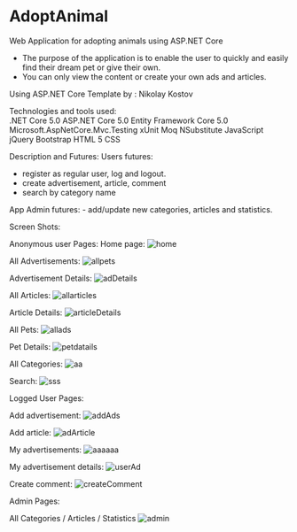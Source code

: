 # AdoptAnimal
Web Application for adopting animals using ASP.NET Core

 - The purpose of the application is to enable the user to quickly and easily find their dream pet or give their own.
 - You can only view the content or create your own ads and articles.

Using ASP.NET Core Template by : Nikolay Kostov

Technologies and tools used:
</br> .NET Core 5.0
ASP.NET Core 5.0
Entity Framework Core 5.0
Microsoft.AspNetCore.Mvc.Testing
xUnit
Moq
NSubstitute
JavaScript
jQuery
Bootstrap
HTML 5
CSS

Description and Futures:
Users futures:
- register as regular user, log and logout.
- create advertisement, article, comment
- search by category name
 
App Admin futures:
	- add/update new categories, articles and statistics.
 
Screen Shots:

Anonymous user Pages:
Home page:
![home](https://user-images.githubusercontent.com/87023949/164947124-3aed4fe4-b597-4db6-9d1f-08eee0163106.jpg)

All Advertisements:
![allpets](https://user-images.githubusercontent.com/87023949/164947158-2dc0ebcf-d6fa-493a-a4be-c030e0f2ad8f.jpg)

Advertisement Details:
![adDetails](https://user-images.githubusercontent.com/87023949/164947522-d63db436-f35a-4f3a-97ca-a650e2706341.jpg)

All Articles:
![allarticles](https://user-images.githubusercontent.com/87023949/164947201-2cd75375-f315-47ae-b3f5-8861665db2c3.jpg)

Article Details:
![articleDetails](https://user-images.githubusercontent.com/87023949/164947553-a9dc6da6-8022-4344-8cfa-7bb0f1243628.jpg)

All Pets:
![allads](https://user-images.githubusercontent.com/87023949/164947233-e02fffe5-6f95-4366-ac70-b8e41bb766ff.jpg)

Pet Details:
![petdatails](https://user-images.githubusercontent.com/87023949/164947675-9e4e6fc6-5d5d-4963-941b-295db2d2c519.jpg)

All Categories:
![aa](https://user-images.githubusercontent.com/87023949/164947931-dcb64e5d-8838-427e-bce4-70fef5f8fe27.png)

Search:
![sss](https://user-images.githubusercontent.com/87023949/164947939-401ead19-e211-47df-912a-e0b273954e1c.jpg)


Logged User Pages:

Add advertisement:
![addAds](https://user-images.githubusercontent.com/87023949/164947330-775fab1a-2c95-4364-a303-cb66949b908d.jpg)

Add article:
![adArticle](https://user-images.githubusercontent.com/87023949/164947361-53e21b71-c73f-496a-a45b-554d79a438df.jpg)

My advertisements:
![aaaaaa](https://user-images.githubusercontent.com/87023949/164947945-82252810-2037-4b92-a5fd-1079b3ea0691.jpg)

My advertisement details:
![userAd](https://user-images.githubusercontent.com/87023949/164947770-6eca6f08-e089-473c-8b01-2b8fb0d17a33.jpg)

Create comment:
![createComment](https://user-images.githubusercontent.com/87023949/164947809-90e2fc8c-9516-4328-a3fa-03cc4f7cad61.jpg)


Admin Pages:

All Categories / Articles / Statistics 
![admin](https://user-images.githubusercontent.com/87023949/164948087-4eb62833-44b5-4a93-8a4c-4199a426abc8.jpg)


